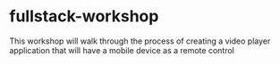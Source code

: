 fullstack-workshop
==================

This workshop will walk through the process of creating a video player application that will have a mobile device as a remote control
